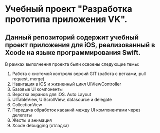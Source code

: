 # Учебный проект "Разработка прототипа приложения VK".
##  Данный репозиторий содержит учебный проект приложения для iOS, реализованный в Xcode на языке программирования Swift.
В рамках выполнения проекта были освоены следующие темы:
1. Работа с системой контроля версий GIT (работа с ветками, pull request, merge)
2. Навигация в iOS и жизненный цикл UIViewController
3. Базовые UI компоненты
4. Верстка экранов для iOS. Auto Layout
5. UITableView, UIScrollView, datasource и delegate
6. CollectionView
7. Передача обработок касаний между UI компонентами через делегаты
8. Жесты и анимация
9. Xcode debugging (отладка)
